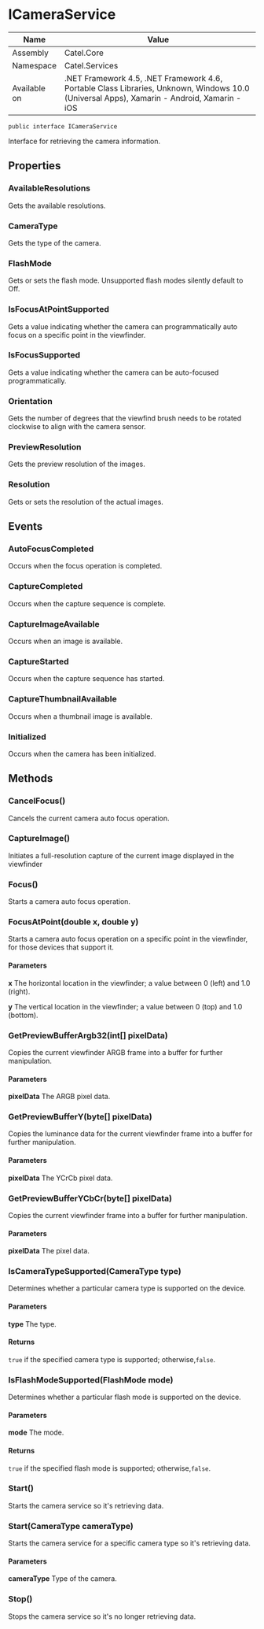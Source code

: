 

# ICameraService

Name|Value
---|---
Assembly|Catel.Core
Namespace|Catel.Services
Available on|.NET Framework 4.5, .NET Framework 4.6, Portable Class Libraries, Unknown, Windows 10.0 (Universal Apps), Xamarin - Android, Xamarin - iOS

```
public interface ICameraService
```

Interface for retrieving the camera information.



## Properties

### AvailableResolutions

Gets the available resolutions.



### CameraType

Gets the type of the camera.



### FlashMode

Gets or sets the flash mode. Unsupported flash modes silently default to Off.



### IsFocusAtPointSupported

Gets a value indicating whether the camera can programmatically auto focus on a specific point in the viewfinder.



### IsFocusSupported

Gets a value indicating whether the camera can be auto-focused programmatically.



### Orientation

Gets the number of degrees that the viewfind brush needs to be rotated clockwise to align with the camera sensor.



### PreviewResolution

Gets the preview resolution of the images.



### Resolution

Gets or sets the resolution of the actual images.



## Events

### AutoFocusCompleted

Occurs when the focus operation is completed.



### CaptureCompleted

Occurs when the capture sequence is complete.



### CaptureImageAvailable

Occurs when an image is available.



### CaptureStarted

Occurs when the capture sequence has started.



### CaptureThumbnailAvailable

Occurs when a thumbnail image is available.



### Initialized

Occurs when the camera has been initialized.



## Methods

### CancelFocus()

Cancels the current camera auto focus operation.



### CaptureImage()

Initiates a full-resolution capture of the current image displayed in the viewfinder



### Focus()

Starts a camera auto focus operation.



### FocusAtPoint(double x, double y)

Starts a camera auto focus operation on a specific point in the viewfinder, for those devices that support it.

#### Parameters

**x**
The horizontal location in the viewfinder; a value between 0 (left) and 1.0 (right).

**y**
The vertical location in the viewfinder; a value between 0 (top) and 1.0 (bottom).



### GetPreviewBufferArgb32(int[] pixelData)

Copies the current viewfinder ARGB frame into a buffer for further manipulation.

#### Parameters

**pixelData**
The ARGB pixel data.



### GetPreviewBufferY(byte[] pixelData)

Copies the luminance data for the current viewfinder frame into a buffer for further manipulation.

#### Parameters

**pixelData**
The YCrCb pixel data.



### GetPreviewBufferYCbCr(byte[] pixelData)

Copies the current viewfinder frame into a buffer for further manipulation.

#### Parameters

**pixelData**
The pixel data.



### IsCameraTypeSupported(CameraType type)

Determines whether a particular camera type is supported on the device.

#### Parameters

**type**
The type.

#### Returns

`true` if the specified camera type is supported; otherwise,`false`.



### IsFlashModeSupported(FlashMode mode)

Determines whether a particular flash mode is supported on the device.

#### Parameters

**mode**
The mode.

#### Returns

`true` if the specified flash mode is supported; otherwise,`false`.



### Start()

Starts the camera service so it's retrieving data.



### Start(CameraType cameraType)

Starts the camera service for a specific camera type so it's retrieving data.

#### Parameters

**cameraType**
Type of the camera.



### Stop()

Stops the camera service so it's no longer retrieving data.



